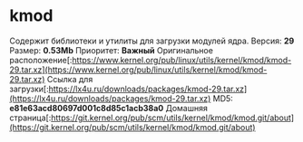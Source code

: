 # kmod
Содержит библиотеки и утилиты для загрузки модулей ядра.
Версия: **29**
Размер: **0.53Mb**
Приоритет: **Важный**
Оригинальное расположение[:https://www.kernel.org/pub/linux/utils/kernel/kmod/kmod-29.tar.xz](https://www.kernel.org/pub/linux/utils/kernel/kmod/kmod-29.tar.xz)
Ссылка для загрузки[:https://lx4u.ru/downloads/packages/kmod-29.tar.xz](https://lx4u.ru/downloads/packages/kmod-29.tar.xz)
MD5: **e81e63acd80697d001c8d85c1acb38a0**
Домашняя страница[:https://git.kernel.org/pub/scm/utils/kernel/kmod/kmod.git/about](https://git.kernel.org/pub/scm/utils/kernel/kmod/kmod.git/about)